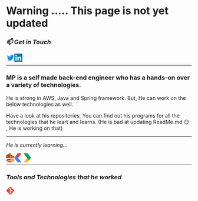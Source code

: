 # Warning ..... This page is not yet updated


### <i>📫 Get in Touch</i>
<!--
**MuthiahPrabhakaran/MuthiahPrabhakaran** is a ✨ _special_ ✨ repository because its `README.md` (this file) appears on your GitHub profile.

Here are some ideas to get you started:

- 🔭 I’m currently working on ...
- 🌱 I’m currently learning ...
- 👯 I’m looking to collaborate on ...
- 🤔 I’m looking for help with ...
- 💬 Ask me about ...
- 📫 How to reach me: ...
- 😄 Pronouns: ...
- ⚡ Fun fact: ...
-->


<a href="https://twitter.com/dallps" target="_blank">
  <img align="left" alt="MP | Twitter" width="22px" src="assets/twitter.svg" title="Twitter"/>
</a>
<a href="https://www.linkedin.com/in/m-pr/" target="_blank">
  <img align="left" alt="MP | Linkedin" width="22px" src="assets/linkedin.svg" title="Linkedin"/>
</a>

<br>

---

### MP is a self made back-end engineer who has a hands-on over a variety of technologies.

He is strong in AWS, Java and Spring framework. But, He can work on the below technologies as well. 

Have a look at his repositories, You can find out his programs for all the technologies that he leart and learns. (He is bad at updating ReadMe.md :smirk: , He is working on that)

---

<i>He is currently learning...</i>

<img align="left" alt="AWS Kinesis" width="22px" src="assets/kinesis.svg" title="AWS Kinesis"/>
<img align="left" alt="Protocol Buffers" width="45px" src="assets/protobuf.png" title="Protocol Buffers/Protobuf"/>
<br>

---

### <i>Tools and Technologies that he worked</i>
<img align="left" alt="Git" width="22px" src="assets/git.svg" title="Git"/>
